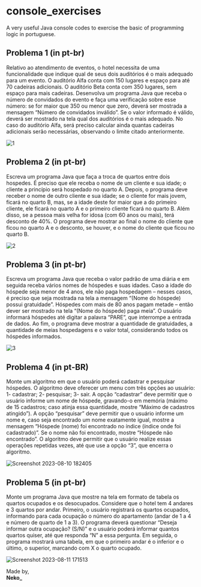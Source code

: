 # console_exercises
A very useful Java console codes to exercise the basic of programming logic in portuguese.

## Problema 1 (in pt-br)
Relativo ao atendimento de eventos, o hotel necessita de uma funcionalidade 
que indique qual de seus dois auditórios é o mais adequado para um evento. O 
auditório Alfa conta com 150 lugares e espaço para até 70 cadeiras adicionais. O 
auditório Beta conta com 350 lugares, sem espaço para mais cadeiras. Desenvolva 
um programa Java que receba o número de convidados do evento e faça uma 
verificação sobre esse número: se for maior que 350 ou menor que zero, deverá ser 
mostrada a mensagem “Número de convidados inválido”. Se o valor informado é 
válido, deverá ser mostrado na tela qual dos auditórios é o mais adequado. No caso 
do auditório Alfa, será preciso calcular ainda quantas cadeiras adicionais serão 
necessárias, observando o limite citado anteriormente.

![1](https://github.com/monocat-neko/console_exercises/assets/129681589/f3251252-be33-4b54-9b5d-32500882f798)

## Problema 2 (in pt-br)
Escreva um programa Java que faça a troca de quartos entre dois hospedes. É 
preciso que ele receba o nome de um cliente e sua idade; o cliente a princípio será
hospedado no quarto A. Depois, o programa deve receber o nome de outro cliente 
e sua idade; se o cliente for mais jovem, ficará no quarto B, mas, se a idade deste 
for maior que a do primeiro cliente, ele ficará no quarto A e o primeiro cliente ficará
no quarto B. Além disso, se a pessoa mais velha for idosa (com 60 anos ou mais),
terá desconto de 40%. O programa deve mostrar ao final o nome do cliente que
ficou no quarto A e o desconto, se houver, e o nome do cliente que ficou no quarto
B.

![2](https://github.com/monocat-neko/console_exercises/assets/129681589/c714a127-18fd-42af-ad25-58ec66bdce29)

## Problema 3 (in pt-br)
Escreva um programa Java que receba o valor padrão de uma diária e em
seguida receba vários nomes de hóspedes e suas idades. Caso a idade do
hóspede seja menor de 4 anos, ele não paga hospedagem – nesses casos, é 
preciso que seja mostrada na tela a mensagem “(Nome do hóspede) possui 
gratuidade”. Hóspedes com mais de 80 anos pagam metade – então dever ser 
mostrado na tela “(Nome do hóspede) paga meia”. O usuário informará hóspedes
até digitar a palavra “PARE”, que interrompe a entrada de dados. Ao fim, o 
programa deve mostrar a quantidade de gratuidades, a quantidade de meias 
hospedagens e o valor total, considerando todos os hóspedes informados.

![3](https://github.com/monocat-neko/console_exercises/assets/129681589/93649897-48a6-485a-b6c4-91dcaa9a2f73)

## Problema 4 (in pt-BR)
Monte um algoritmo em que o usuário poderá cadastrar e pesquisar hóspedes. O 
algoritmo deve oferecer um menu com três opções ao usuário: 1- cadastrar; 2-
pesquisar; 3- sair. A opção “cadastrar” deve permitir que o usuário informe um 
nome de hóspede, gravando-o em memória (máximo de 15 cadastros; caso atinja 
essa quantidade, mostre “Máximo de cadastros atingido”). A opção “pesquisar” deve
permitir que o usuário informe um nome e, caso seja encontrado um nome 
exatamente igual, mostre a mensagem “Hóspede (nome) foi encontrado no índice
(índice onde foi cadastrado)”. Se o nome não foi encontrado, mostre “Hóspede não 
encontrado”. O algoritmo deve permitir que o usuário realize essas operações 
repetidas vezes, até que use a opção “3”, que encerra o algoritmo.

![Screenshot 2023-08-10 182405](https://github.com/monocat-neko/console_exercises/assets/129681589/0a27885a-289c-4a0d-9592-536df6cf7f77)

## Problema 5 (in pt-br)
Monte um programa Java que mostre na tela em formato de tabela os
quartos ocupados e os desocupados. Considere que o hotel tem 4 andares e 3 
quartos por andar. Primeiro, o usuário registrará os quartos ocupados, 
informando para cada ocupação o número do apartamento (andar de 1 a 4 e 
número de quarto de 1 a 3). O programa deverá questionar “Deseja informar 
outra ocupação? (S/N)” e o usuário poderá informar quantos quartos quiser, até 
que responda “N” a essa pergunta. Em seguida, o programa mostrará uma 
tabela, em que o primeiro andar é o inferior e o último, o superior, marcando
com X o quarto ocupado.

![Screenshot 2023-08-11 171513](https://github.com/monocat-neko/console_exercises/assets/129681589/b80761e2-b907-4e69-bb16-3969b846977d)

Made by,</br>
**Neko_**
